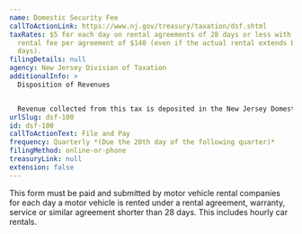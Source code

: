 ```yaml
---
name: Domestic Security Fee
callToActionLink: https://www.nj.gov/treasury/taxation/dsf.shtml
taxRates: $5 for each day on rental agreements of 28 days or less with maximum
  rental fee per agreement of $140 (even if the actual rental extends beyond 28
  days).
filingDetails: null
agency: New Jersey Division of Taxation
additionalInfo: >
  Disposition of Revenues


  Revenue collected from this tax is deposited in the New Jersey Domestic Security Account established in the General Fund.
urlSlug: dsf-100
id: dsf-100
callToActionText: File and Pay
frequency: Quarterly *(Due the 20th day of the following quarter)*
filingMethod: online-or-phone
treasuryLink: null
extension: false
---
```


This form must be paid and submitted by motor vehicle rental companies for each day a motor vehicle is rented under a rental agreement, warranty, service or similar agreement shorter than 28 days. This includes hourly car rentals.
